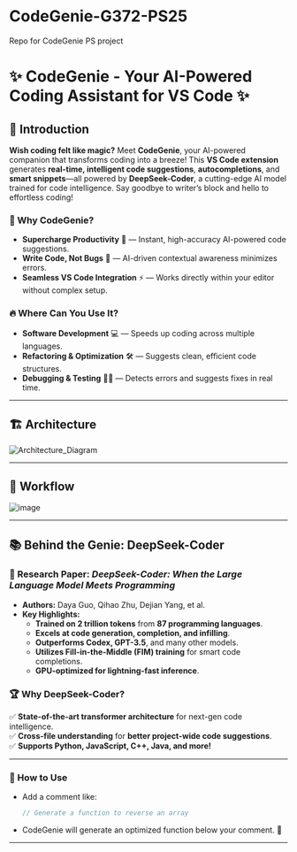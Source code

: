 # CodeGenie-G372-PS25
Repo for CodeGenie PS project


# ✨ CodeGenie - Your AI-Powered Coding Assistant for VS Code ✨

## 🚀 Introduction

**Wish coding felt like magic?** Meet **CodeGenie**, your AI-powered companion that transforms coding into a breeze! This **VS Code extension** generates **real-time, intelligent code suggestions**, **autocompletions**, and **smart snippets**—all powered by **DeepSeek-Coder**, a cutting-edge AI model trained for code intelligence. Say goodbye to writer’s block and hello to effortless coding! 

### 🎯 Why CodeGenie?
- **Supercharge Productivity** 🚀 — Instant, high-accuracy AI-powered code suggestions.
- **Write Code, Not Bugs** 🐞 — AI-driven contextual awareness minimizes errors.
- **Seamless VS Code Integration** ⚡ — Works directly within your editor without complex setup.

### 🔥 Where Can You Use It?
- **Software Development** 💻 — Speeds up coding across multiple languages.
- **Refactoring & Optimization** 🛠️ — Suggests clean, efficient code structures.
- **Debugging & Testing** 🕵️‍♂️ — Detects errors and suggests fixes in real time.

---

## 🏗️ Architecture 
![Architecture_Diagram](https://github.com/user-attachments/assets/e09def6c-a246-4a13-91e9-9c4de080478f)

---

## 🔄 Workflow
![image](https://github.com/user-attachments/assets/8e46f71b-f879-4e76-91a6-5beb114baee5)

---

## 📚 Behind the Genie: DeepSeek-Coder
### 🔹 Research Paper: *DeepSeek-Coder: When the Large Language Model Meets Programming*
- **Authors:** Daya Guo, Qihao Zhu, Dejian Yang, et al.
- **Key Highlights:**
  - **Trained on 2 trillion tokens** from **87 programming languages**.
  - **Excels at code generation, completion, and infilling**.
  - **Outperforms Codex, GPT-3.5**, and many other models.
  - **Utilizes Fill-in-the-Middle (FIM) training** for smart code completions.
  - **GPU-optimized for lightning-fast inference**.

### 🏆 Why DeepSeek-Coder?
✅ **State-of-the-art transformer architecture** for next-gen code intelligence.  
✅ **Cross-file understanding** for **better project-wide code suggestions**.  
✅ **Supports Python, JavaScript, C++, Java, and more!**

---
### 🤖 How to Use
- Add a comment like: 
  ```js
  // Generate a function to reverse an array
  ```
- CodeGenie will generate an optimized function below your comment. 🎉

---
